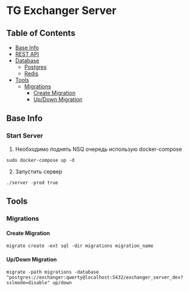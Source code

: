 # TG Exchanger Server

## Table of Contents
- [Base Info](#base-info)
- [REST API](https://github.com/exchanger-bot/docs) 
- [Database](#database)
    - [Postgres](#postgres)
    - [Redis](#redis)
- [Tools](#tools)
    - [Migrations](#migrations)
        - [Create Migration](#create-migration)
        - [Up/Down Migration](#up/down-migration)


## Base Info


### Start Server

1. Необходимо поднять NSQ очередь использую docker-compose

```
sudo docker-compose up -d
```

2. Запустить сервер 

```
./server -prod true
```


## Tools

### Migrations

#### Create Migration

```
migrate create -ext sql -dir migrations migration_name
```

#### Up/Down Migration

```
migrate -path migrations -database "postgres://exchanger:qwerty@localhost:5432/exchanger_server_dev?sslmode=disable" up/down
```

